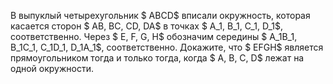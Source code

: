 В выпуклый четырехугольник $ ABCD$ вписали окружность, которая касается сторон $ AB, BC, CD, DA$ в точках $ A_1, B_1, C_1, D_1$, соответственно. Через $ E, F, G, H$ обозначим середины $ A_1B_1, B_1C_1, C_1D_1, D_1A_1$, соответственно. Докажите, что $ EFGH$ является прямоугольником тогда и только тогда, когда $ A, B, C, D$ лежат на одной окружности.